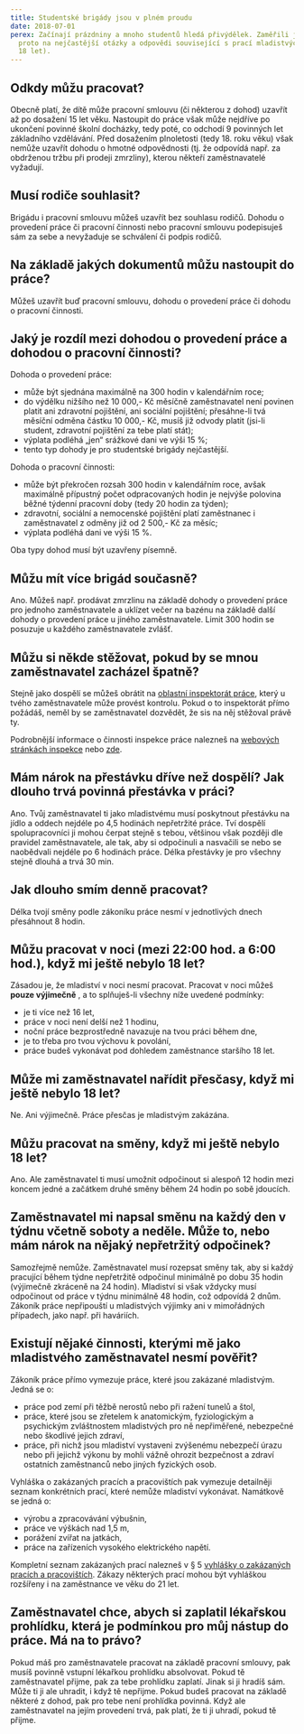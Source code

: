 ```yaml
---
title: Studentské brigády jsou v plném proudu
date: 2018-07-01
perex: Začínají prázdniny a mnoho studentů hledá přivýdělek. Zaměřili jsme se
  proto na nejčastější otázky a odpovědi související s prací mladistvých (15 –
  18 let).
---
```

## Odkdy můžu pracovat?

Obecně platí, že dítě může pracovní smlouvu (či některou z dohod) uzavřít až po dosažení 15 let věku. Nastoupit do práce však může nejdříve po ukončení povinné školní docházky, tedy poté, co odchodí 9 povinných let základního vzdělávání. Před dosažením plnoletosti (tedy 18. roku věku) však nemůže uzavřít dohodu o hmotné odpovědnosti (tj. že odpovídá např. za obdrženou tržbu při prodeji zmrzliny), kterou někteří zaměstnavatelé vyžadují.

## Musí rodiče souhlasit?

Brigádu i pracovní smlouvu můžeš uzavřít bez souhlasu rodičů. Dohodu o provedení práce či pracovní činnosti nebo pracovní smlouvu podepisuješ sám za sebe a nevyžaduje se schválení či podpis rodičů.

## Na základě jakých dokumentů můžu nastoupit do práce?

Můžeš uzavřít buď pracovní smlouvu, dohodu o provedení práce či dohodu o pracovní činnosti.

## Jaký je rozdíl mezi dohodou o provedení práce a dohodou o pracovní činnosti?

Dohoda o provedení práce:

* může být sjednána maximálně na 300 hodin v kalendářním roce;
* do výdělku nižšího než 10 000,- Kč měsíčně zaměstnavatel není povinen platit ani zdravotní pojištění, ani sociální pojištění; přesáhne-li tvá měsíční odměna částku 10 000,- Kč, musíš již odvody platit (jsi-li student, zdravotní pojištění za tebe platí stát);
* výplata podléhá „jen“ srážkové dani ve výši 15 %;
* tento typ dohody je pro studentské brigády nejčastější.

Dohoda o pracovní činnosti:

* může být překročen rozsah 300 hodin v kalendářním roce, avšak maximálně přípustný počet odpracovaných hodin je nejvýše polovina běžné týdenní pracovní doby (tedy 20 hodin za týden);
* zdravotní, sociální a nemocenské pojištění platí zaměstnanec i zaměstnavatel z odměny již od 2 500,- Kč za měsíc;
* výplata podléhá dani ve výši 15 %.

Oba typy dohod musí být uzavřeny písemně.

## Můžu mít více brigád současně?

Ano. Můžeš např. prodávat zmrzlinu na základě dohody o provedení práce pro jednoho zaměstnavatele a uklízet večer na bazénu na základě další dohody o provedení práce u jiného zaměstnavatele. Limit 300 hodin se posuzuje u každého zaměstnavatele zvlášť.  

## Můžu si někde stěžovat, pokud by se mnou zaměstnavatel zacházel špatně?

Stejně jako dospělí se můžeš obrátit na [oblastní inspektorát práce](https://www.suip.cz/web/suip/kontakty), který u tvého zaměstnavatele může provést kontrolu. Pokud o to inspektorát přímo požádáš, neměl by se zaměstnavatel dozvědět, že sis na něj stěžoval právě ty.

Podrobnější informace o činnosti inspekce práce nalezneš na [webových stránkách inspekce](http://www.suip.cz/) nebo [zde](https://www.ochrance.cz/fileadmin/user_upload/Letaky/pracovnepravni-vztahy.pdf).

## Mám nárok na přestávku dříve než dospělí? Jak dlouho trvá povinná přestávka v práci?

Ano. Tvůj zaměstnavatel ti jako mladistvému musí poskytnout přestávku na jídlo a oddech nejdéle po 4,5 hodinách nepřetržité práce. Tví dospělí spolupracovníci ji mohou čerpat stejně s tebou, většinou však později dle pravidel zaměstnavatele, ale tak, aby si odpočinuli a nasvačili se nebo se naobědvali nejdéle po 6 hodinách práce. Délka přestávky je pro všechny stejně dlouhá a trvá 30 min. 

## Jak dlouho smím denně pracovat?

Délka tvojí směny podle zákoníku práce nesmí v jednotlivých dnech přesáhnout 8 hodin.

## Můžu pracovat v noci (mezi 22:00 hod. a 6:00 hod.), když mi ještě nebylo 18 let?

Zásadou je, že mladiství v noci nesmí pracovat. Pracovat v noci můžeš **pouze výjimečně** , a to splňuješ-li všechny níže uvedené podmínky:

* je ti více než 16 let,
* práce v noci není delší než 1 hodinu,
* noční práce bezprostředně navazuje na tvou práci během dne, 
* je to třeba pro tvou výchovu k povolání,
* práce budeš vykonávat pod dohledem zaměstnance staršího 18 let.

## Může mi zaměstnavatel nařídit přesčasy, když mi ještě nebylo 18 let?

Ne. Ani výjimečně. Práce přesčas je mladistvým zakázána. 

## Můžu pracovat na směny, když mi ještě nebylo 18 let?

Ano. Ale zaměstnavatel ti musí umožnit odpočinout si alespoň 12 hodin mezi koncem jedné a začátkem druhé směny během 24 hodin po sobě jdoucích.

## Zaměstnavatel mi napsal směnu na každý den v týdnu včetně soboty a neděle. Může to, nebo mám nárok na nějaký nepřetržitý odpočinek?

Samozřejmě nemůže. Zaměstnavatel musí rozepsat směny tak, aby si každý pracující během týdne nepřetržitě odpočinul minimálně po dobu 35 hodin (výjimečně zkráceně na 24 hodin). Mladiství si však vždycky musí odpočinout od práce v týdnu minimálně 48 hodin, což odpovídá 2 dnům. Zákoník práce nepřipouští u mladistvých výjimky ani v mimořádných případech, jako např. při haváriích.    

## Existují nějaké činnosti, kterými mě jako mladistvého zaměstnavatel nesmí pověřit?

Zákoník práce přímo vymezuje práce, které jsou zakázané mladistvým. Jedná se o:

* práce pod zemí při těžbě nerostů nebo při ražení tunelů a štol,
* práce, které jsou se zřetelem k anatomickým, fyziologickým a psychickým zvláštnostem mladistvých pro ně nepřiměřené, nebezpečné nebo škodlivé jejich zdraví,
* práce, při nichž jsou mladiství vystaveni zvýšenému nebezpečí úrazu nebo při jejichž výkonu by mohli vážně ohrozit bezpečnost a zdraví ostatních zaměstnanců nebo jiných fyzických osob. 

Vyhláška o zakázaných pracích a pracovištích pak vymezuje detailněji seznam konkrétních prací, které nemůže mladiství vykonávat. Namátkově se jedná o:

* výrobu a zpracovávání výbušnin, 
* práce ve výškách nad 1,5 m,
* porážení zvířat na jatkách, 
* práce na zařízeních vysokého elektrického napětí.

Kompletní seznam zakázaných prací nalezneš v § 5 [vyhlášky o zakázaných pracích a pracovištích](https://www.zakonyprolidi.cz/cs/2015-180). Zákazy některých prací mohou být vyhláškou rozšířeny i na zaměstnance ve věku do 21 let.

## Zaměstnavatel chce, abych si zaplatil lékařskou prohlídku, která je podmínkou pro můj nástup do práce. Má na to právo?

Pokud máš pro zaměstnavatele pracovat na základě pracovní smlouvy, pak musíš povinně vstupní lékařkou prohlídku absolvovat. Pokud tě zaměstnavatel přijme, pak za tebe prohlídku zaplatí. Jinak si ji hradíš sám. Může ti ji ale uhradit, i když tě nepřijme. Pokud budeš pracovat na základě některé z dohod, pak pro tebe není prohlídka povinná. Když ale zaměstnavatel na jejím provedení trvá, pak platí, že ti ji uhradí, pokud tě přijme.